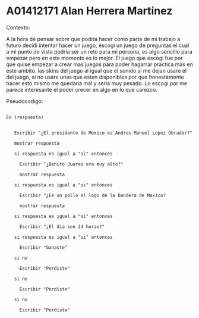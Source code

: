 # A01412171 Alan Herrera Martínez
<p>Contexto:</p>
<p>A la hora de pensar sobre que podria hacer como parte de mi trabajo a futuro decidi intentar hacer un juego, escogi
un juego de preguntas el cual a mi punto de vista podria ser un reto para mi persona, es algo sencillo para empezar pero 
en este momento es lo mejor. El juego que escogi fue por que quise empezar a crear mas juegos para poder hagarrar
practica mas en este ambito. las skins del juego al igual que el sonido si me dejan usare el del juego, si no usare unas
que esten disponibles por que honestamente hacer esto mismo me quedaria mal y seria muy pesado. Lo escogi por me parece 
interesante el poder crecer en algo en lo que carezco.</p> 

Pseudocodigo:


~~~

Eo (respuesta)


   Escribir "¿El presidente de Mexico es Andres Manuel Lopez Obrador?"
   
   mostrar respuesta
  
   si respuesta es igual a "si" entonces 
   
     Escribir "¿Benito Juarez era muy alto?"
     
     mostrar respuesta
      
   si respuesta es igual a "si" entonces
     
     Escribir "¿Es un pollo el logo de la bandera de Mexico?
       
     mostrar respuesta
      
   si respuesta es igual a "si" entonces
        
     Escribir "¿El dia son 24 horas?"
       
   si respuesta es igual a "si" entonces
       
     Escribir "Ganaste"
         
   si no
       
     Escribir "Perdiste"
         
   si no
       
     Escribir "Perdiste"
       
   si no
     
     Escribir "Perdiste"
       
   
~~~

